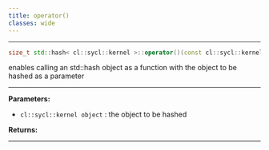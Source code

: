 ```yaml
---
title: operator()
classes: wide
---
```



---

```cpp
size_t std::hash< cl::sycl::kernel >::operator()(const cl::sycl::kernel &object) const
```


enables calling an std::hash object as a function with the object to be hashed as a parameter 


---
**Parameters:**

 - `cl::sycl::kernel object`
: the object to be hashed 

**Returns:** 

---
